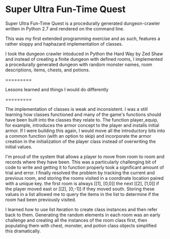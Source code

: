 Super Ultra Fun-Time Quest
=========

Super Ultra Fun-Time Quest is a procedurally generated dungeon-crawler written in Python 2.7 and rendered on the command line.  

This was my first extended programming exercise and as such, features a rather sloppy and haphazard
implementation of classes. 

I took the dungeon crawler intoduced in Python the Hard Way by Zed Shaw and instead of creating a finite dungeon
with defined rooms, I implemented a procedurally generated dungeon with random monster names, room descriptions, items, chests, and potions.  

=========

Lessons learned and things I would do differently

=========

The implementation of classes is weak and inconsistent.  I was a still learning how classes functioned and many of the game's functions should have been built into the classes they relate to. The function player_equip, for example, introduces the armor concept to the player and installs initial armor.  If I were building this again, I would move all the introductory bits into a common function (with an option to skip) and incorporate the armor creation in the initialization of the player class instead of overwriting the initial values. 

I'm proud of the system that allows a player to move from room to room and records where they have been.  This was a particularly challenging bit of code to write and getting it to function properly took a significant amount of trial and error.  I finally resolved the problem by tracking the current and previous room, and storing the rooms visited in a coordinate location paired with a unique key.  the first room is always [[1], [0,0]] the next [[2], [1,0]] if the player moved east or [[2], [0,-1]] if they moved south.  Storing these values in a list allowed me to query the items in the list to determine if the room had been previously visited.  

I learned how to use list iteration to create class instances and then refer back to them.  Generating the random elements in each room was an early challenge and creating all the instances of the room class first, then populating them with chest,  monster, and potion class objects simplified this dramatically.  

